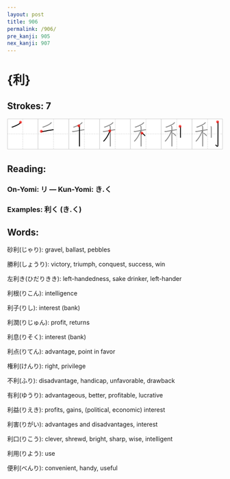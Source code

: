 ```yaml
---
layout: post
title: 906
permalink: /906/
pre_kanji: 905
nex_kanji: 907
---
```


# {利}

## Strokes: 7

<div class="stroke"><img src="../images/E588A9.png" /></div>

## Reading:

### On-Yomi: リ &mdash; Kun-Yomi: き.く

### Examples: 利く (き.く)

## Words:

砂利(じゃり): gravel, ballast, pebbles

勝利(しょうり): victory, triumph, conquest, success, win

左利き(ひだりきき): left-handedness, sake drinker, left-hander

利根(りこん): intelligence

利子(りし): interest (bank)

利潤(りじゅん): profit, returns

利息(りそく): interest (bank)

利点(りてん): advantage, point in favor

権利(けんり): right, privilege

不利(ふり): disadvantage, handicap, unfavorable, drawback

有利(ゆうり): advantageous, better, profitable, lucrative

利益(りえき): profits, gains, (political, economic) interest

利害(りがい): advantages and disadvantages, interest

利口(りこう): clever, shrewd, bright, sharp, wise, intelligent

利用(りよう): use

便利(べんり): convenient, handy, useful
